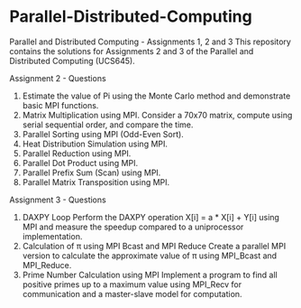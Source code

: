 # Parallel-Distributed-Computing
Parallel and Distributed Computing - Assignments 1, 2 and 3
This repository contains the solutions for Assignments 2 and 3 of the Parallel and Distributed Computing (UCS645).

Assignment 2 - Questions
1. Estimate the value of Pi using the Monte Carlo method and demonstrate basic MPI functions.
2. Matrix Multiplication using MPI. Consider a 70x70 matrix, compute using serial sequential order, and compare the time.
3. Parallel Sorting using MPI (Odd-Even Sort).
4. Heat Distribution Simulation using MPI.
5. Parallel Reduction using MPI.
6. Parallel Dot Product using MPI.
7. Parallel Prefix Sum (Scan) using MPI.
8. Parallel Matrix Transposition using MPI.
   
Assignment 3 - Questions
1. DAXPY Loop
Perform the DAXPY operation X[i] = a * X[i] + Y[i] using MPI and measure the speedup compared to a uniprocessor implementation.
2. Calculation of π using MPI Bcast and MPI Reduce
Create a parallel MPI version to calculate the approximate value of π using MPI_Bcast and MPI_Reduce.
3. Prime Number Calculation using MPI
Implement a program to find all positive primes up to a maximum value using MPI_Recv for communication and a master-slave model for computation.

